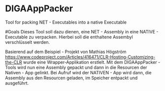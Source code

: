 # DIGAAppPacker
Tool for packing NET - Executables into a native Executable

#Goals
Dieses Tool soll dazu dienen, eine NET - Assembly in eine NATIVE - Executable zu verpacken. Hierbei soll die enthaltene Assembyl verschlüsselt werden.

Basierend auf dem Beispiel - Projekt von Mathias Högström  https://www.codeproject.com/Articles/416471/CLR-Hosting-Customizing-the-CLR
wurde eine Wrapper-Applikation erstlelt. Mit dem DIGAAppPacker - Tools wird nun eine Assembly gepackt und dann in die Resourcen der Nativen - App gelinkt. Bei Aufruf wird der NATIVEN - App wird dann, die Assembly aus den Resourcen geladen, im Speicher entpackt und ausgeführt.



